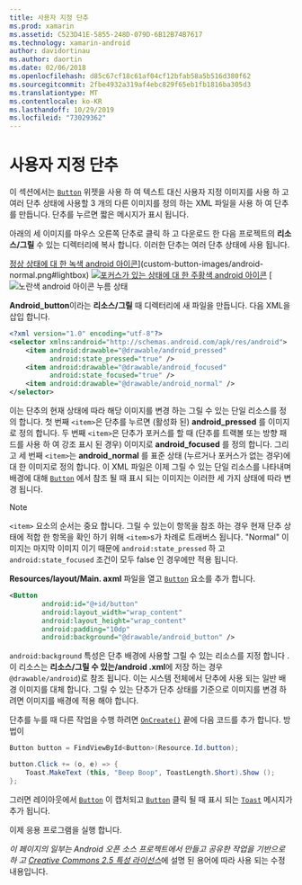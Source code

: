 ```yaml
---
title: 사용자 지정 단추
ms.prod: xamarin
ms.assetid: C523D41E-5855-248D-079D-6B12B74B7617
ms.technology: xamarin-android
author: davidortinau
ms.author: daortin
ms.date: 02/06/2018
ms.openlocfilehash: d85c67cf18c61af04cf12bfab58a5b516d380f62
ms.sourcegitcommit: 2fbe4932a319af4ebc829f65eb1fb1816ba305d3
ms.translationtype: MT
ms.contentlocale: ko-KR
ms.lasthandoff: 10/29/2019
ms.locfileid: "73029362"
---
```

# <a name="custom-button"></a>사용자 지정 단추

이 섹션에서는 [`Button`](xref:Android.Widget.Button) 위젯을 사용 하 여 텍스트 대신 사용자 지정 이미지를 사용 하 고 여러 단추 상태에 사용할 3 개의 다른 이미지를 정의 하는 XML 파일을 사용 하 여 단추를 만듭니다. 단추를 누르면 짧은 메시지가 표시 됩니다.

아래의 세 이미지를 마우스 오른쪽 단추로 클릭 하 고 다운로드 한 다음 프로젝트의 **리소스/그릴** 수 있는 디렉터리에 복사 합니다. 이러한 단추는 여러 단추 상태에 사용 됩니다.

 [정상 상태에 대 한 녹색 android 아이콘](custom-button-images/android-normal.png)](custom-button-images/android-normal.png#lightbox) [![포커스가 있는 상태에 대 한 주황색 android 아이콘](custom-button-images/android-focused.png)](custom-button-images/android-focused.png#lightbox) [![![노란색 android 아이콘 누름 상태](custom-button-images/android-pressed.png)](custom-button-images/android-pressed.png#lightbox)

**Android_button**이라는 **리소스/그릴** 때 디렉터리에 새 파일을 만듭니다. 다음 XML을 삽입 합니다.

```xml
<?xml version="1.0" encoding="utf-8"?>
<selector xmlns:android="http://schemas.android.com/apk/res/android">
    <item android:drawable="@drawable/android_pressed"
          android:state_pressed="true" />
    <item android:drawable="@drawable/android_focused"
          android:state_focused="true" />
    <item android:drawable="@drawable/android_normal" />
</selector>
```

이는 단추의 현재 상태에 따라 해당 이미지를 변경 하는 그릴 수 있는 단일 리소스를 정의 합니다. 첫 번째 `<item>`은 단추를 누르면 (활성화 된) **android_pressed** 를 이미지로 정의 합니다. 두 번째 `<item>`은 단추가 포커스를 할 때 (단추를 트랙볼 또는 방향 패드를 사용 하 여 강조 표시 된 경우) 이미지로 **android_focused** 를 정의 합니다. 그리고 세 번째 `<item>`는 **android_normal** 를 표준 상태 (누르거나 포커스가 없는 경우)에 대 한 이미지로 정의 합니다. 이 XML 파일은 이제 그릴 수 있는 단일 리소스를 나타내며 배경에 대해 [`Button`](xref:Android.Widget.Button) 에서 참조 될 때 표시 되는 이미지는 이러한 세 가지 상태에 따라 변경 됩니다.

> [!NOTE]
> `<item>` 요소의 순서는 중요 합니다. 그릴 수 있는이 항목을 참조 하는 경우 현재 단추 상태에 적합 한 항목을 확인 하기 위해 `<item>`s가 차례로 트래버스 됩니다.
> "Normal" 이미지는 마지막 이미지 이기 때문에 `android:state_pressed` 하 고 `android:state_focused` 조건이 모두 false 인 경우에만 적용 됩니다.

**Resources/layout/Main. axml** 파일을 열고 [`Button`](xref:Android.Widget.Button) 요소를 추가 합니다.

```xml
<Button
        android:id="@+id/button"
        android:layout_width="wrap_content"
        android:layout_height="wrap_content"
        android:padding="10dp"
        android:background="@drawable/android_button" />
```

`android:background` 특성은 단추 배경에 사용할 그릴 수 있는 리소스를 지정 합니다 .이 리소스는 **리소스/그릴 수 있는/android .xml**에 저장 하는 경우 `@drawable/android`)로 참조 됩니다. 이는 시스템 전체에서 단추에 사용 되는 일반 배경 이미지를 대체 합니다. 그릴 수 있는 단추가 단추 상태를 기준으로 이미지를 변경 하려면 이미지를 배경에 적용 해야 합니다.

단추를 누를 때 다른 작업을 수행 하려면 [`OnCreate()`](xref:Android.App.Activity.OnCreate*) 끝에 다음 코드를 추가 합니다.
방법이

```csharp
Button button = FindViewById<Button>(Resource.Id.button);

button.Click += (o, e) => {
    Toast.MakeText (this, "Beep Boop", ToastLength.Short).Show ();
};
```

그러면 레이아웃에서 [`Button`](xref:Android.Widget.Button) 이 캡처되고 [`Button`](xref:Android.Widget.Button) 클릭 될 때 표시 되는 [`Toast`](xref:Android.Widget.Toast) 메시지가 추가 됩니다.

이제 응용 프로그램을 실행 합니다.

*이 페이지의 일부는 Android 오픈 소스 프로젝트에서 만들고 공유한 작업을 기반으로 하 고*
[*Creative Commons 2.5 특성 라이선스*](https://creativecommons.org/licenses/by/2.5/)에 설명 된 용어에 따라 사용 되는 수정 내용입니다.
